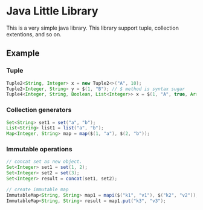 Java Little Library
======================

This is a very simple java library.
This library support tuple, collection extentions, and so on.

Example
------------

### Tuple

```java
Tuple2<String, Integer> x = new Tuple2<>("A", 10);
Tuple2<Integer, String> y = $(1, "B"); // $ method is syntax sugar
Tuple4<Integer, String, Boolean, List<Integer>> x = $(1, "A", true, Arrays.asList(2));
````

### Collection generators

```java
Set<String> set1 = set("a", "b");
List<String> list1 = list("a", "b");
Map<Integer, String> map = map($(1, "a"), $(2, "b"));
```

### Immutable operations

```java
// concat set as new object.
Set<Integer> set1 = set(1, 2);
Set<Integer> set2 = set(3);
Set<Integer> result = concat(set1, set2);

// create immutable map
ImmutableMap<String, String> map1 = mapi($("k1", "v1"), $("k2", "v2"));
ImmutableMap<String, String> result = map1.put("k3", "v3");
```

